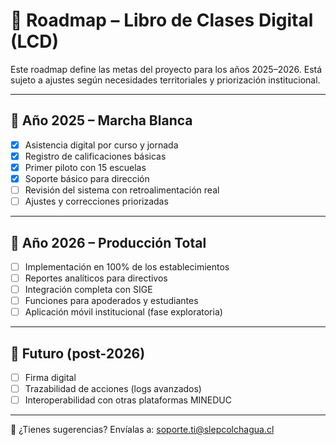 # 🚧 Roadmap – Libro de Clases Digital (LCD)

Este roadmap define las metas del proyecto para los años 2025–2026. Está sujeto a ajustes según necesidades territoriales y priorización institucional.

---

## 📅 Año 2025 – Marcha Blanca

- [x] Asistencia digital por curso y jornada
- [x] Registro de calificaciones básicas
- [x] Primer piloto con 15 escuelas
- [x] Soporte básico para dirección
- [ ] Revisión del sistema con retroalimentación real
- [ ] Ajustes y correcciones priorizadas

---

## 🚀 Año 2026 – Producción Total

- [ ] Implementación en 100% de los establecimientos
- [ ] Reportes analíticos para directivos
- [ ] Integración completa con SIGE
- [ ] Funciones para apoderados y estudiantes
- [ ] Aplicación móvil institucional (fase exploratoria)

---

## 💬 Futuro (post-2026)

- [ ] Firma digital
- [ ] Trazabilidad de acciones (logs avanzados)
- [ ] Interoperabilidad con otras plataformas MINEDUC

---

📧 ¿Tienes sugerencias? Envíalas a: [soporte.ti@slepcolchagua.cl](mailto:soporte.ti@slepcolchagua.cl)
